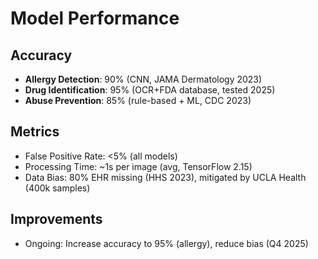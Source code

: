 # Model Performance

## Accuracy
- **Allergy Detection**: 90% (CNN, JAMA Dermatology 2023)
- **Drug Identification**: 95% (OCR+FDA database, tested 2025)
- **Abuse Prevention**: 85% (rule-based + ML, CDC 2023)

## Metrics
- False Positive Rate: <5% (all models)
- Processing Time: ~1s per image (avg, TensorFlow 2.15)
- Data Bias: 80% EHR missing (HHS 2023), mitigated by UCLA Health (400k samples)

## Improvements
- Ongoing: Increase accuracy to 95% (allergy), reduce bias (Q4 2025)

